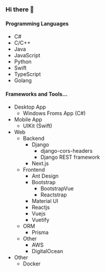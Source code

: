 ### Hi there 👋

<!--
**k435467/k435467** is a ✨ _special_ ✨ repository because its `README.md` (this file) appears on your GitHub profile.

Here are some ideas to get you started:

- 🔭 I’m currently working on ...
- 🌱 I’m currently learning ...
- 👯 I’m looking to collaborate on ...
- 🤔 I’m looking for help with ...
- 💬 Ask me about ...
- 📫 How to reach me: ...
- 😄 Pronouns: ...
- ⚡ Fun fact: ...
-->

#### Programming Languages

- C#
- C/C++
- Java
- JavaScript
- Python
- Swift
- TypeScript
- Golang

#### Frameworks and Tools...

- Desktop App
  - Windows Froms App (C#)
- Mobile App
  - UIKit (Swift)
- Web
  - Backend
    - Django
      - django-cors-headers
      - Django REST framework
    - Next.js
  - Frontend
    - Ant Design
    - Bootstrap
      - BootstrapVue
      - Reactstrap
    - Material UI
    - Reactjs
    - Vuejs
    - Vuetify
  - ORM
    - Prisma
  - Other
    - AWS
    - DigitalOcean
- Other
  - Docker
